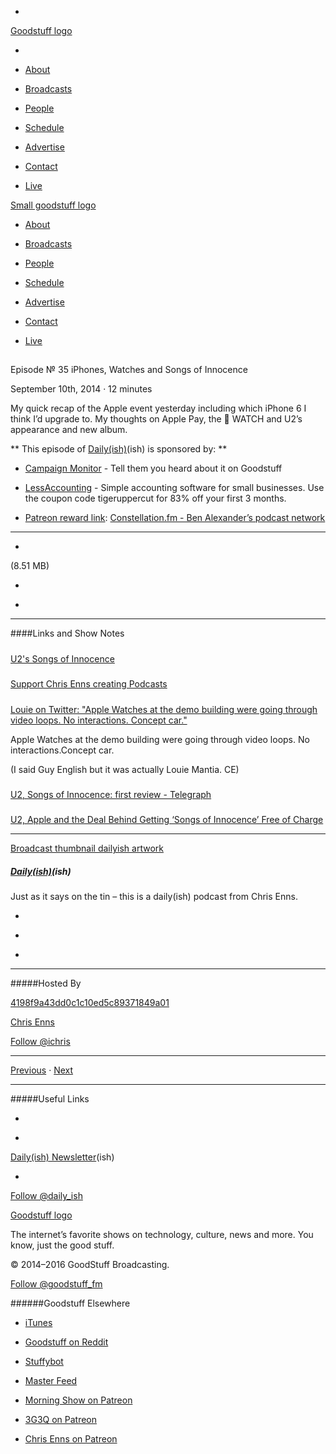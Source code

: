 

-
[Goodstuff logo](http://www.goodstuff.fm/)[](/assets/goodstuff_logo-17c1fe6f378352de5d7345f76152130b.svg)

-


-  [About](/about)

-  [Broadcasts](/broadcasts)

-  [People](/people)

-  [Schedule](/schedule)

-  [Advertise](/advertise)

-  [Contact](/contact)

-  [Live](/live)


[Small goodstuff logo](http://www.goodstuff.fm/)[](/assets/small_goodstuff_logo-bf032e72b9ec41494f4d90905f1ad619.svg)


-  [About](/about)

-  [Broadcasts](/broadcasts)

-  [People](/people)

-  [Schedule](/schedule)

-  [Advertise](/advertise)

-  [Contact](/contact)

-  [Live](/live)


##
Episode № 35
iPhones, Watches and Songs of Innocence


September 10th, 2014
&middot;
12
minutes


My quick recap of the Apple event yesterday including which iPhone 6 I think I&rsquo;d upgrade to. My thoughts on Apple Pay, the  WATCH and U2&rsquo;s appearance and new album.


**
This episode of
[Daily(ish)](/dailyish)(ish)
is sponsored by:
**


-  [Campaign Monitor](http://www.campaignmonitor.com/) - Tell them you heard about it on Goodstuff

-  [LessAccounting](https://lessaccounting.com) - Simple accounting software for small businesses. Use the coupon code tigeruppercut for 83% off your first 3 months.

-  [Patreon reward link](http://www.patreon.com/ichris):  [Constellation.fm - Ben Alexander&rsquo;s podcast network](http://constellation.fm)


------------------------------


-
[](http://podcasts-1.feedpress.co/10587/dailyish-35.mp3)(8.51 MB)

-
[](http://twitter.com/intent/tweet?text=Daily(ish)%20%E2%84%96%2035%20on%20@goodstuff_fm%20-%20http://goodstuff.fm/dailyish/35)

-
[](http://www.facebook.com/sharer/sharer.php?u=http://goodstuff.fm/dailyish/35)


------------------------------


####Links and Show Notes

#####
[U2's Songs of Innocence](https://itunes.apple.com/ca/album/songs-of-innocence/id915794155?uo=4&at=10l4Ki)


#####
[Support Chris Enns creating Podcasts](http://www.patreon.com/ichris)


#####
[Louie on Twitter: "Apple Watches at the demo building were going through video loops. No interactions. Concept car."](https://twitter.com/mantia/status/509559132173508608)


Apple Watches at the demo building were going through video loops. No interactions.Concept car.


(I said Guy English but it was actually Louie Mantia. CE)


#####
[U2, Songs of Innocence: first review - Telegraph](http://www.telegraph.co.uk/culture/music/music-news/11084535/U2-songs-of-innocence-album-review.html)


#####
[U2, Apple and the Deal Behind Getting ‘Songs of Innocence’ Free of Charge](http://blogs.wsj.com/speakeasy/2014/09/09/u2-apple-and-the-deal-behind-getting-songs-of-innocence-free-of-charge/)


------------------------------


[Broadcast thumbnail dailyish artwork](/dailyish)[](https://goodstuffs3.s3.amazonaws.com/uploads/broadcast/image/22/broadcast_thumbnail_dailyish_artwork.png)

##### [Daily(ish)](/dailyish)(ish)


Just as it says on the tin – this is a daily(ish) podcast from Chris Enns.

-
[](https://itunes.apple.com/ca/podcast/pdcst/id815675012)

-
[](http://feeds.goodstuff.fm/dailyish)

-
[](mailto:chris@goodstuff.fm?cc=sponsorship%40goodstuff.fm&subject=%5BGoodStuff%20FM%5D%20Sponsorship%20Inquiry%20for%20Daily%28ish%29)


------------------------------


#####Hosted By


[4198f9a43dd0c1c10ed5c89371849a01](/people/chris-enns)[](http://gravatar.com/avatar/4198f9a43dd0c1c10ed5c89371849a01.png?s=300&r=pg)

[Chris Enns](/people/chris-enns)


[Follow @ichris](https://twitter.com/ichris)


------------------------------


[Previous](/dailyish/34)
&middot;
[Next](/dailyish/36)


------------------------------


#####Useful Links

-
[](mailto:chris@goodstuff.fm?subject=%5BGoodstuff%20FM%5D%20Feedback%20for%20Daily%28ish%29)

-
[Daily(ish) Newsletter](http://www.goodstuff.fm/dailyish/newsletter)(ish)


-
[Follow @daily_ish](https://twitter.com/daily_ish)


[Goodstuff logo](http://www.goodstuff.fm/)[](/assets/goodstuff_logo-17c1fe6f378352de5d7345f76152130b.svg)


The internet’s favorite shows on technology, culture, news and more. You know, just the good stuff.


&copy; 2014&ndash;2016 GoodStuff Broadcasting.

[Follow @goodstuff_fm](https://twitter.com/goodstufffm)


######Goodstuff Elsewhere

-  [iTunes](https://itunes.apple.com/us/artist/goodstuff-fm/id843385597?mt=2)

-  [Goodstuff on Reddit](https://www.reddit.com/r/Goodstuff_fm/)

-  [Stuffybot](http://stuffybot.goodstuff.fm)

-  [Master Feed](/master/feed)

-  [Morning Show on Patreon](https://www.patreon.com/morningshow)

-  [3G3Q on Patreon](https://www.patreon.com/3g3q)

-  [Chris Enns on Patreon](https://www.patreon.com/ichris)
